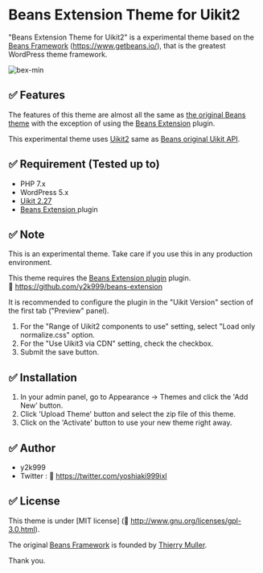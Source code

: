 # Beans Extension Theme for Uikit2

"Beans Extension Theme for Uikit2" is a experimental theme based on the <a href="https://www.getbeans.io/" target="_blank">Beans Framework</a> (https://www.getbeans.io/), that is the greatest WordPress theme framework.

![bex-min](https://user-images.githubusercontent.com/53717680/128590823-b6f279c0-d34d-41f0-945e-fab0a491e65a.jpg)

## :white_check_mark: Features

The features of this theme are almost all the same as <a href="https://www.getbeans.io/" target="_blank">the original Beans theme</a> with the exception of using the <a href="https://github.com/y2k999/beans-extension" target="_blank">Beans Extension</a> plugin.

This experimental theme uses <a href="https://getuikit.com/v2/" target="_blank">Uikit2</a> same as <a href="https://www.getbeans.io/documentation/api/uikit/" target="_blank">Beans original Uikit API</a>.


## :white_check_mark: Requirement (Tested up to)

* PHP 7.x
* WordPress 5.x
* <a href="https://getuikit.com/v2/" target="_blank">Uikit 2.27</a>
* <a href="https://github.com/y2k999/beans-extension" target="_blank">Beans Extension </a>plugin


## :white_check_mark: Note

This is an experimental theme.
Take care if you use this in any production environment.

This theme requires the <a href="https://github.com/y2k999/beans-extension" target="_blank">Beans Extension plugin</a> plugin.  
:bookmark: https://github.com/y2k999/beans-extension

It is recommended to configure the plugin in the "Uikit Version" section of the first tab ("Preview" panel).
1. For the "Range of Uikit2 components to use" setting, select "Load only normalize.css" option.
2. For the "Use Uikit3 via CDN" setting, check the checkbox.
3. Submit the save button.


## :white_check_mark: Installation

1. In your admin panel, go to Appearance -> Themes and click the 'Add New' button.
2. Click 'Upload Theme' button and select the zip file of this theme.
3. Click on the 'Activate' button to use your new theme right away.


## :white_check_mark: Author

* y2k999
* Twitter : :bookmark: https://twitter.com/yoshiaki999ixl


## :white_check_mark: License

This theme is under [MIT license] (:bookmark: http://www.gnu.org/licenses/gpl-3.0.html).

The original <a href="https://www.getbeans.io/" target="_blank">Beans Framework</a> is founded by <a href="https://twitter.com/TweetyThierry" target="_blank">Thierry Muller</a>.

Thank you.

